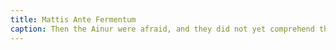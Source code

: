 ```yaml
---
title: Mattis Ante Fermentum
caption: Then the Ainur were afraid, and they did not yet comprehend the words that were said to them; and Melkor was filled with shame, of which came secret anger. But Iluvatar arose in splendour, and he went forth from the fair regions that he had made for the Ainur; and the Ainur followed him.
---
```

